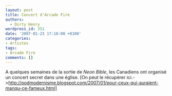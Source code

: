 ```yaml
---
layout: post
title: Concert d'Arcade Fire
authors:
  - Dirty Henry
wordpress_id: 351
date: '2007-01-23 17:10:00 +0100'
categories:
- Artistes
tags:
- Arcade Fire
comments: []
---
```

A quelques semaines de la sortie de *Neon Bible*, les Canadiens ont organisé un concert secret dans une église. [On peut le récupérer ici.->http://podmodernisme.blogspot.com/2007/01/pour-ceux-qui-auraient-manqu-ce-fameux.html]
